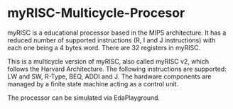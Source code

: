 # myRISC-Multicycle-Procesor
myRISC is a educational processor based in the MIPS architecture. It has a reduced number of supported instructions (R, I and J instructions) with each one being a 4 bytes word. There are 32 registers in myRISC.

This is a multicycle version of myRISC, also called myRISC v2, which follows the Harvard Architecture. The following instructions are supported: LW and SW, R-Type, BEQ, ADDI and J. The hardware components are managed by a finite state machine acting as a control unit.

The processor can be simulated via EdaPlayground.
